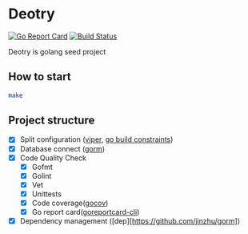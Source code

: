 # Deotry

[![Go Report Card](https://goreportcard.com/badge/github.com/mcauto/deotry)](https://goreportcard.com/report/github.com/mcauto/deotry)
[![Build Status](https://travis-ci.org/mcauto/deotry.svg?branch=master)](https://travis-ci.org/mcauto/deotry)

Deotry is golang seed project



## How to start

``` bash
make
```



## Project structure
- [x] Split configuration ([viper](https://github.com/spf13/viper), [go build constraints](https://golang.org/pkg/go/build/#hdr-Build_Constraints)) 
- [x] Database connect ([gorm](https://github.com/jinzhu/gorm))
- [x] Code Quality Check
  - [x] Gofmt
  - [x] Golint
  - [x] Vet
  - [x] Unittests
  - [x] Code coverage([gocov](https://github.com/axw/gocov))
  - [x] Go report card([goreportcard-cli](github.com/gojp/goreportcard/cmd/goreportcard-cli))
- [x] Dependency management ([dep][https://github.com/jinzhu/gorm])
